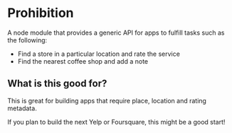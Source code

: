 # Prohibition

A node module that provides a generic API for apps to fulfill tasks such as the following:

* Find a store in a particular location and rate the service
* Find the nearest coffee shop and add a note

## What is this good for?

This is great for building apps that require place, location and rating metadata.

If you plan to build the next Yelp or Foursquare, this might be a good start!

